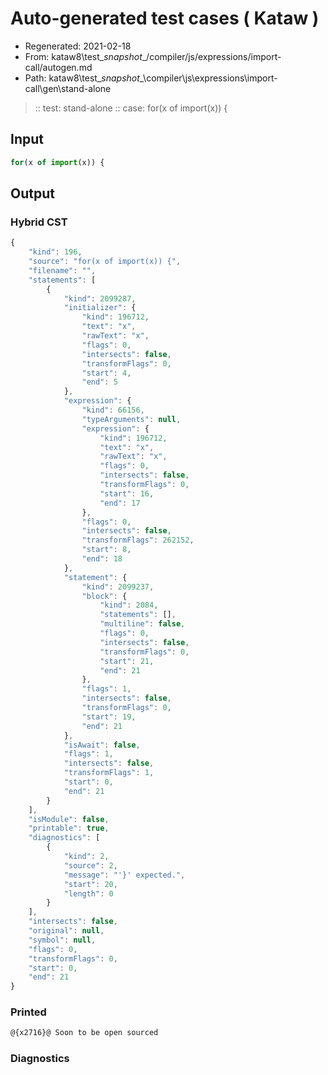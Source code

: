 # Auto-generated test cases ( Kataw )
- Regenerated: 2021-02-18
- From: kataw8\test\__snapshot__/compiler/js/expressions/import-call/autogen.md
- Path: kataw8\test\__snapshot__\compiler\js\expressions\import-call\gen\stand-alone
> :: test: stand-alone
> :: case: for(x of import(x)) {
## Input

`````js
for(x of import(x)) {
`````

## Output

### Hybrid CST


```javascript
{
    "kind": 196,
    "source": "for(x of import(x)) {",
    "filename": "",
    "statements": [
        {
            "kind": 2099287,
            "initializer": {
                "kind": 196712,
                "text": "x",
                "rawText": "x",
                "flags": 0,
                "intersects": false,
                "transformFlags": 0,
                "start": 4,
                "end": 5
            },
            "expression": {
                "kind": 66156,
                "typeArguments": null,
                "expression": {
                    "kind": 196712,
                    "text": "x",
                    "rawText": "x",
                    "flags": 0,
                    "intersects": false,
                    "transformFlags": 0,
                    "start": 16,
                    "end": 17
                },
                "flags": 0,
                "intersects": false,
                "transformFlags": 262152,
                "start": 8,
                "end": 18
            },
            "statement": {
                "kind": 2099237,
                "block": {
                    "kind": 2084,
                    "statements": [],
                    "multiline": false,
                    "flags": 0,
                    "intersects": false,
                    "transformFlags": 0,
                    "start": 21,
                    "end": 21
                },
                "flags": 1,
                "intersects": false,
                "transformFlags": 0,
                "start": 19,
                "end": 21
            },
            "isAwait": false,
            "flags": 1,
            "intersects": false,
            "transformFlags": 1,
            "start": 0,
            "end": 21
        }
    ],
    "isModule": false,
    "printable": true,
    "diagnostics": [
        {
            "kind": 2,
            "source": 2,
            "message": "'}' expected.",
            "start": 20,
            "length": 0
        }
    ],
    "intersects": false,
    "original": null,
    "symbol": null,
    "flags": 0,
    "transformFlags": 0,
    "start": 0,
    "end": 21
}
```

  
### Printed


```javascript
@{x2716}@ Soon to be open sourced
```

  
### Diagnostics


```javascript

```

